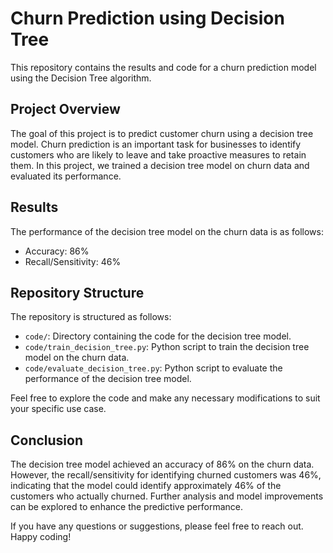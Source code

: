 # Churn Prediction using Decision Tree

This repository contains the results and code for a churn prediction model using the Decision Tree algorithm.

## Project Overview

The goal of this project is to predict customer churn using a decision tree model. Churn prediction is an important task for businesses to identify customers who are likely to leave and take proactive measures to retain them. In this project, we trained a decision tree model on churn data and evaluated its performance.

## Results

The performance of the decision tree model on the churn data is as follows:

- Accuracy: 86%
- Recall/Sensitivity: 46%

## Repository Structure

The repository is structured as follows:

- `code/`: Directory containing the code for the decision tree model.
- `code/train_decision_tree.py`: Python script to train the decision tree model on the churn data.
- `code/evaluate_decision_tree.py`: Python script to evaluate the performance of the decision tree model.



Feel free to explore the code and make any necessary modifications to suit your specific use case.

## Conclusion

The decision tree model achieved an accuracy of 86% on the churn data. However, the recall/sensitivity for identifying churned customers was 46%, indicating that the model could identify approximately 46% of the customers who actually churned. Further analysis and model improvements can be explored to enhance the predictive performance.

If you have any questions or suggestions, please feel free to reach out. Happy coding!

